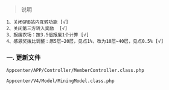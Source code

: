> 说明

	1、关闭GRB站内互转功能 [√]
	2、关闭第三方转入奖励  [√]
	3、报废农场：按3.5倍报废1个计算 [√]
	4、感恩奖拨比调整：原5层~20层，见点1%，改为10层~40层，见点0.5% [√]


### 一. 更新文件

	Appcenter/APP/Controller/MemberController.class.php
	
	Appcenter/V4/Model/MiningModel.class.php